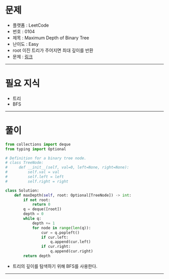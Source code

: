 # 문제
- 플랫폼 : LeetCode
- 번호 : 0104
- 제목 : Maximum Depth of Binary Tree
- 난이도 : Easy
- root 이진 트리가 주어지면 최대 깊이를 반환
- 문제 : <a href="https://leetcode.com/problems/maximum-depth-of-binary-tree" target="_blank">링크</a>

---

# 필요 지식
- 트리
- BFS

---

# 풀이
```python
from collections import deque
from typing import Optional

# Definition for a binary tree node.
# class TreeNode:
#     def __init__(self, val=0, left=None, right=None):
#         self.val = val
#         self.left = left
#         self.right = right

class Solution:
    def maxDepth(self, root: Optional[TreeNode]) -> int:
        if not root:
            return 0
        q = deque([root])
        depth = 0
        while q:
            depth += 1
            for node in range(len(q)):
                cur = q.popleft()
                if cur.left:
                    q.append(cur.left)
                if cur.right:
                    q.append(cur.right)
        return depth
```
- 트리의 깊이를 탐색하기 위해 BFS를 사용한다.

---
